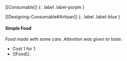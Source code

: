 [[Consumable]]
{: .label .label-purple }

[[Designing-Consumable#Artisan]]
{: .label .label-blue }

#### Simple Food
*Food made with some care. Attention was given to taste.*

* Cost 1 for 1.
* [[Food]].